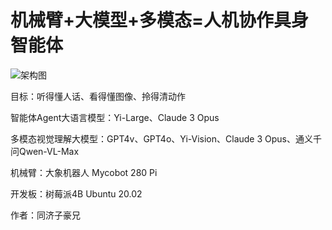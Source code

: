 # 机械臂+大模型+多模态=人机协作具身智能体

![架构图](https://github.com/TommyZihao/vlm_arm/assets/36354458/c1eacaaa-f895-4a27-b736-f314fe7cb1f2)

目标：听得懂人话、看得懂图像、拎得清动作

智能体Agent大语言模型：Yi-Large、Claude 3 Opus

多模态视觉理解大模型：GPT4v、GPT4o、Yi-Vision、Claude 3 Opus、通义千问Qwen-VL-Max

机械臂：大象机器人 Mycobot 280 Pi

开发板：树莓派4B Ubuntu 20.02

作者：同济子豪兄
